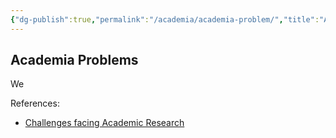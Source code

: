 ```yaml
---
{"dg-publish":true,"permalink":"/academia/academia-problem/","title":"Academia Problems","noteIcon":""}
---
```



## Academia Problems

We

References:

- [Challenges facing Academic Research](https://miro.com/app/board/uXjVOkNfljM=/)
